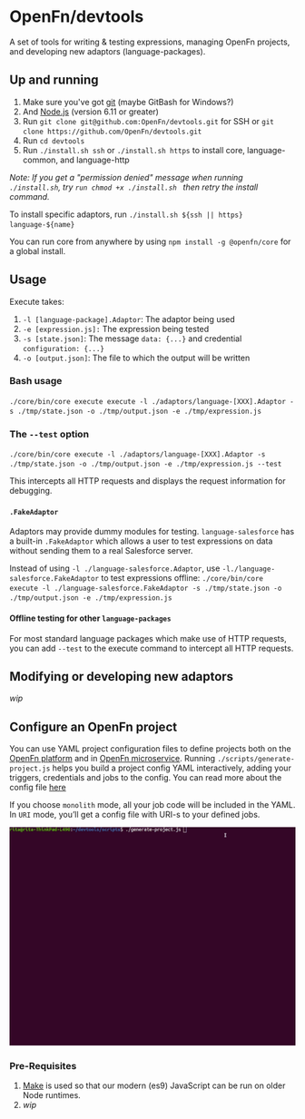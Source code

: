 # OpenFn/devtools

A set of tools for writing &amp; testing expressions, managing OpenFn projects,
and developing new adaptors (language-packages).

## Up and running

1. Make sure you've got [git](https://git-scm.com/downloads) (maybe GitBash for
   Windows?)
2. And [Node.js](https://nodejs.org/en/download/) (version 6.11 or greater)
3. Run `git clone git@github.com:OpenFn/devtools.git` for SSH or
   `git clone https://github.com/OpenFn/devtools.git`
4. Run `cd devtools`
5. Run `./install.sh ssh` or `./install.sh https` to install core,
   language-common, and language-http

_Note: If you get a "permission denied" message when running `./install.sh`, try
`run chmod +x ./install.sh ` then retry the install command._

To install specific adaptors, run
`./install.sh ${ssh || https} language-${name}`

You can run core from anywhere by using `npm install -g @openfn/core` for a
global install.

## Usage

Execute takes:

1. `-l [language-package].Adaptor`: The adaptor being used
2. `-e [expression.js]:` The expression being tested
3. `-s [state.json]`: The message `data: {...}` and credential
   `configuration: {...}`
4. `-o [output.json]`: The file to which the output will be written

### Bash usage

`./core/bin/core execute execute -l ./adaptors/language-[XXX].Adaptor -s ./tmp/state.json -o ./tmp/output.json -e ./tmp/expression.js`

### The `--test` option

`./core/bin/core execute -l ./adaptors/language-[XXX].Adaptor -s ./tmp/state.json -o ./tmp/output.json -e ./tmp/expression.js --test`

This intercepts all HTTP requests and displays the request information for
debugging.

#### `.FakeAdaptor`

Adaptors may provide dummy modules for testing. `language-salesforce` has a
built-in `.FakeAdaptor` which allows a user to test expressions on data without
sending them to a real Salesforce server.

Instead of using `-l ./language-salesforce.Adaptor`, use
`-l./language-salesforce.FakeAdaptor` to test expressions offline:
`./core/bin/core execute -l ./language-salesforce.FakeAdaptor -s ./tmp/state.json -o ./tmp/output.json -e ./tmp/expression.js`

#### Offline testing for other `language-packages`

For most standard language packages which make use of HTTP requests, you can add
`--test` to the execute command to intercept all HTTP requests.

## Modifying or developing new adaptors

_wip_

## Configure an OpenFn project

You can use YAML project configuration files to define projects both on the
[OpenFn platform](https://docs.openfn.org/documentation/deploy/platform) and in
[OpenFn microservice](https://openfn.github.io/microservice/readme.html#content).
Running `./scripts/generate-project.js` helps you build a project config YAML
interactively, adding your triggers, credentials and jobs to the config. You can
read more about the config file
[here](https://openfn.github.io/microservice/readme.html#sample-configuration)

If you choose `monolith` mode, all your job code will be included in the YAML.
In `URI` mode, you’ll get a config file with URI-s to your defined jobs.

![Generate Project](images/generate-project.gif)

### Pre-Requisites

1. [Make](http://www.gnu.org/software/make/) is used so that our modern (es9)
   JavaScript can be run on older Node runtimes.
2. _wip_
